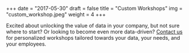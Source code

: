 +++
date = "2017-05-30"
draft = false
title = "Custom Workshops"
img = "custom_workshop.jpeg"
weight = 4
+++

Excited about unlocking the value of data in your company, but not sure where to start? Or looking to become even more data-driven? [Contact us](mailto:schoolofdatasci@gmail.com) for personalized workshops tailored towards your data, your needs, and your employees.
